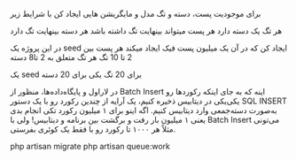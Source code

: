 برای موجودیت پست، دسته و تگ مدل و مایگریشن هایی ایجاد کن با شرایط زیر

هر تگ یک دسته دارد
هر پست میتواند بینهایت تگ داشته باشد
هر دسته بینهایت تگ دارد



در این پروژه یک seed ایجاد کن که در آن یک میلیون پست فیک ایجاد میکند
هر پست بین 2 تا 10 تگ
هر تگ متعلق به 2 تا8 دسته


یک seed برای 20 تگ
یکی برای 20 دسته


در لاراول و پایگاه‌داده‌ها، منظور از Batch Insert اینه که به جای اینکه رکوردها رو یکی‌یکی در دیتابیس ذخیره کنیم، یک آرایه از چندین رکورد رو با یک دستور SQL INSERT به‌صورت دسته‌جمعی وارد دیتابیس کنیم.
اگه اینو برای ۱ میلیون رکورد تکی انجام بدی یعنی ۱ میلیون بار رفت و برگشت بین برنامه و دیتابیس! ولی با Batch Insert می‌تونی مثلاً هر ۱۰۰۰ تا رکورد رو با فقط یک کوئری بفرستی.



php artisan migrate
php artisan queue:work
